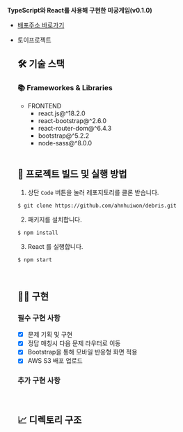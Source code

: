 **TypeScript와 React를 사용해 구현한 미궁게임(v0.1.0)**

- [배포주소 바로가기](http://debris-game.s3-website.ap-northeast-2.amazonaws.com/)

- 토이프로젝트

    ## 🛠 기술 스택
    
    ### **📚 Frameworkes & Libraries**
    
    - FRONTEND
      - react.js@^18.2.0
      - react-bootstrap@^2.6.0
      - react-router-dom@^6.4.3
      - bootstrap@^5.2.2
      - node-sass@^8.0.0

    <br>

    ## 🧐 프로젝트 빌드 및 실행 방법
    
    1. 상단 `Code` 버튼을 눌러 레포지토리를 클론 받습니다.

    ```
    $ git clone https://github.com/ahnhuiwon/debris.git
    ```

    2. 패키지를 설치합니다.

    ```
    $ npm install
    ```
    
    3. React 를 실행합니다.

    ```
    $ npm start
    ```
    
    <br>

    ## 🙆‍♀️ 구현
    
    ### 필수 구현 사항
    
    - [x] 문제 기획 및 구현
    - [x] 정답 매칭시 다음 문제 라우터로 이동
    - [x] Bootstrap을 통해 모바일 반응형 화면 적용
    - [x] AWS S3 배포 업로드
    
    ### 추가 구현 사항

    <br>

    ## 📈 디렉토리 구조
